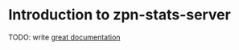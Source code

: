 # Introduction to zpn-stats-server

TODO: write [great documentation](http://jacobian.org/writing/great-documentation/what-to-write/)
